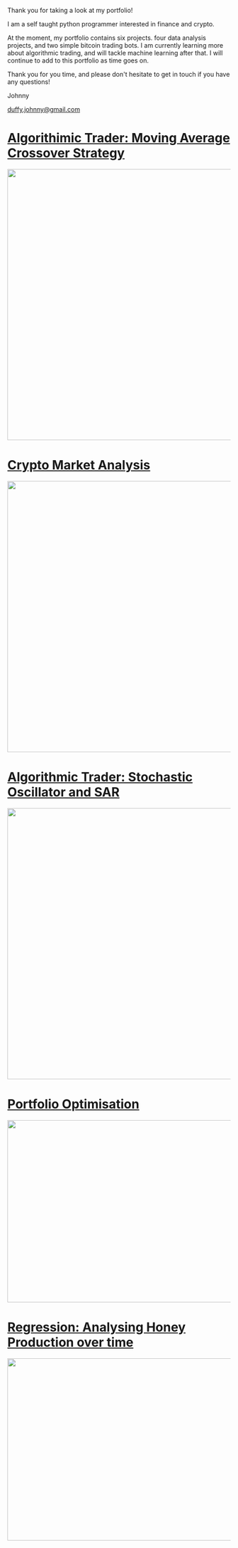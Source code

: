 Thank you for taking a look at my portfolio!

I am a self taught python programmer interested in finance and crypto. 

At the moment, my portfolio contains six projects. four data analysis projects, and two simple bitcoin trading bots.
I am currently learning more about algorithmic trading, and will tackle machine learning after that. I will continue to add to this portfolio as time goes on.

Thank you for you time, and please don't hesitate to get in touch if you have any questions!


Johnny

duffy.johnny@gmail.com



# [Algorithimic Trader: Moving Average Crossover Strategy](https://github.com/JohnnyDuffy/Portfolio/blob/main/AlgoTrader-MovingAverageCrossoverStrategy.py)
<p align="center">
<img src="https://github.com/JohnnyDuffy/Portfolio/blob/main/images/MACS1.png" width="900" height="610">
</p>

# [Crypto Market Analysis](https://github.com/JohnnyDuffy/Portfolio/blob/main/CryptoMarketAnalysis.py)
<p align="center">
<img src="https://github.com/JohnnyDuffy/Portfolio/blob/main/images/CMA.png" width="800" height="610">
</p>

# [Algorithmic Trader: Stochastic Oscillator and SAR](https://github.com/JohnnyDuffy/Portfolio/blob/main/AlgoTrader-StochasticAndSAR.py)
<p align="center">
<img src="https://github.com/JohnnyDuffy/Portfolio/blob/main/images/SaSAR.png" width="900" height="610">
</p>

# [Portfolio Optimisation](https://github.com/JohnnyDuffy/Portfolio/blob/main/PortfolioOptimiser.py)
<p align="center">
<img src="https://github.com/JohnnyDuffy/Portfolio/blob/main/images/PO.png" width="550" height="410">
</p>

# [Regression: Analysing Honey Production over time](https://github.com/JohnnyDuffy/Portfolio/blob/main/Regression.py)
<p align="center">
<img src="https://github.com/JohnnyDuffy/Portfolio/blob/main/images/REG.png" width="550" height="410">
</p>
